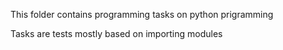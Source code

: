 This folder contains programming tasks on python prigramming

Tasks are tests mostly based on importing modules
